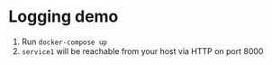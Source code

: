# Logging demo


1. Run `docker-compose up`
2. `service1` will be reachable from your host via HTTP on port 8000
